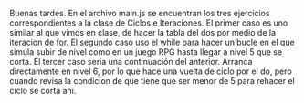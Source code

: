 Buenas tardes.
En el archivo main.js se encuentran los tres ejercicios correspondientes a la clase de Ciclos e Iteraciones.
El primer caso es uno similar al que vimos en clase, de hacer la tabla del dos por medio de la iteracion de for.
El segundo caso uso el while para hacer un bucle en el que simula subir de nivel como en un juego RPG hasta llegar a nivel 5 que se corta.
El tercer caso seria una continuación del anterior. Arranca directamente en nivel 6, por lo que hace una vuelta de ciclo por el do, pero cuando revisa la condicion de que tiene que ser menor de 5 para rehacer el ciclo se corta ahi.
